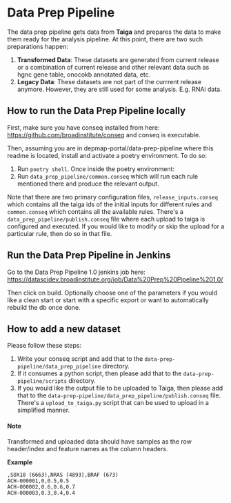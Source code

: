 # Data Prep Pipeline

The data prep pipeline gets data from **Taiga** and prepares the data to make them ready for the analysis pipeline. At this point, there are two such preparations happen:

1. **Transformed Data**: These datasets are generated from current release or a combination of current release and other relevant data such as hgnc gene table, onocokb annotated data, etc.
2. **Legacy Data**: These datasets are not part of the currrent release anymore. However, they are still used for some analysis. E.g. RNAi data.

## How to run the Data Prep Pipeline locally

First, make sure you have conseq installed from here: https://github.com/broadinstitute/conseq and conseq is executable.

Then, assuming you are in depmap-portal/data-prep-pipeline where this readme is located, install and activate a poetry environment. To do so:

1. Run `poetry shell`. Once inside the poetry environment:
2. Run `data_prep_pipeline/common.conseq` which will run each rule mentioned there and produce the relevant output.

Note that there are two primary configuration files, `release_inputs.conseq` which contains all the taiga ids of the initial inputs for different rules and `common.conseq` which contains all the available rules. There's a `data_prep_pipeline/publish.conseq` file where each upload to taiga is configured and executed. If you would like to modify or skip the upload for a particular rule, then do so in that file.

## Run the Data Prep Pipeline in Jenkins

Go to the Data Prep Pipeline 1.0 jenkins job here: https://datascidev.broadinstitute.org/job/Data%20Prep%20Pipeline%201.0/

Then click on build. Optionally choose one of the parameters if you would like a clean start or start with a specific export or want to automatically rebuild the db once done.

## How to add a new dataset

Please follow these steps:

1. Write your conseq script and add that to the `data-prep-pipeline/data_prep_pipeline` directory.
2. If it consumes a python script, then please add that to the `data-prep-pipeline/scripts` directory.
3. If you would like the output file to be uploaded to Taiga, then please add that to the `data-prep-pipeline/data_prep_pipeline/publish.conseq` file. There's a `upload_to_taiga.py` script that can be used to upload in a simplified manner.

#### Note

Transformed and uploaded data should have samples as the row header/index and feature names as the column headers.

**Example**

```
,SOX10 (6663),NRAS (4893),BRAF (673)
ACH-000001,0,0.5,0.5
ACH-000002,0.6,0.6,0.7
ACH-000003,0.3,0.4,0.4
```
